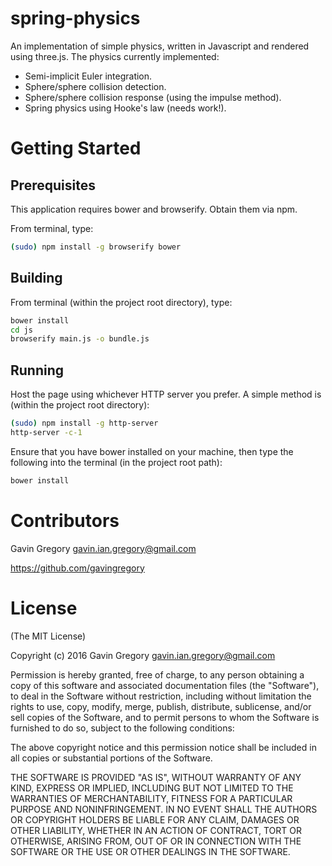 # spring-physics

An implementation of simple physics, written in Javascript and rendered using three.js. The physics currently implemented: 
* Semi-implicit Euler integration. 
* Sphere/sphere collision detection.
* Sphere/sphere collision response (using the impulse method).
* Spring physics using Hooke's law (needs work!).

# Getting Started

## Prerequisites
This application requires bower and browserify. Obtain them via npm.

From terminal, type:
```bash
(sudo) npm install -g browserify bower
```

## Building
From terminal (within the project root directory), type:
```bash
bower install
cd js
browserify main.js -o bundle.js
```

## Running
Host the page using whichever HTTP server you prefer. A simple method is (within the project root directory):
```bash
(sudo) npm install -g http-server
http-server -c-1
```


Ensure that you have bower installed on your machine, then type the following into the terminal (in the project root path):
```bash
bower install
```


# Contributors

Gavin Gregory <gavin.ian.gregory@gmail.com>

<https://github.com/gavingregory>


# License
(The MIT License)

Copyright (c) 2016 Gavin Gregory <gavin.ian.gregory@gmail.com>


Permission is hereby granted, free of charge, to any person obtaining a copy
of this software and associated documentation files (the "Software"), to deal
in the Software without restriction, including without limitation the rights
to use, copy, modify, merge, publish, distribute, sublicense, and/or sell
copies of the Software, and to permit persons to whom the Software is
furnished to do so, subject to the following conditions:


The above copyright notice and this permission notice shall be included in all
copies or substantial portions of the Software.


THE SOFTWARE IS PROVIDED "AS IS", WITHOUT WARRANTY OF ANY KIND, EXPRESS OR
IMPLIED, INCLUDING BUT NOT LIMITED TO THE WARRANTIES OF MERCHANTABILITY,
FITNESS FOR A PARTICULAR PURPOSE AND NONINFRINGEMENT. IN NO EVENT SHALL THE
AUTHORS OR COPYRIGHT HOLDERS BE LIABLE FOR ANY CLAIM, DAMAGES OR OTHER
LIABILITY, WHETHER IN AN ACTION OF CONTRACT, TORT OR OTHERWISE, ARISING FROM,
OUT OF OR IN CONNECTION WITH THE SOFTWARE OR THE USE OR OTHER DEALINGS IN THE
SOFTWARE.
